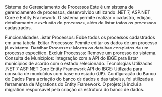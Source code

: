 Sistema de Gerenciamento de Processos
Este é um sistema de gerenciamento de processos, desenvolvido utilizando .NET 7, ASP.NET Core e Entity Framework. O sistema permite realizar o cadastro, edição, detalhamento e exclusão de processos, além de listar todos os processos cadastrados.

Funcionalidades
Listar Processos: Exibe todos os processos cadastrados em uma tabela.
Editar Processos: Permite editar os dados de um processo já existente.
Detalhar Processos: Mostra os detalhes completos de um processo específico.
Excluir Processos: Remove um processo do sistema.
Consulta de Municípios: Integração com a API do IBGE para listar municípios de acordo com o estado selecionado.
Tecnologias Utilizadas
.NET 7
ASP.NET Core
Entity Framework
API do IBGE: Utilizada para consulta de municípios com base no estado (UF).
Configuração do Banco de Dados
Para a criação do banco de dados e das tabelas, foi utilizada a ferramenta de Migrations do Entity Framework. O projeto já inclui a migration responsável pela criação da estrutura do banco de dados.
